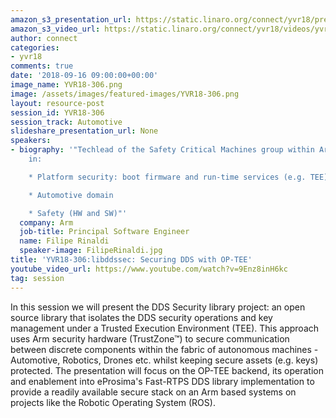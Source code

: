 ```yaml
---
amazon_s3_presentation_url: https://static.linaro.org/connect/yvr18/presentations/yvr18-306.pdf
amazon_s3_video_url: https://static.linaro.org/connect/yvr18/videos/yvr18-306.mp4
author: connect
categories:
- yvr18
comments: true
date: '2018-09-16 09:00:00+00:00'
image_name: YVR18-306.png
image: /assets/images/featured-images/YVR18-306.png
layout: resource-post
session_id: YVR18-306
session_track: Automotive
slideshare_presentation_url: None
speakers:
- biography: '"Techlead of the Safety Critical Machines group within Arm. Interested
    in:

    * Platform security: boot firmware and run-time services (e.g. TEE)

    * Automotive domain

    * Safety (HW and SW)"'
  company: Arm
  job-title: Principal Software Engineer
  name: Filipe Rinaldi
  speaker-image: FilipeRinaldi.jpg
title: 'YVR18-306:libddssec: Securing DDS with OP-TEE'
youtube_video_url: https://www.youtube.com/watch?v=9Enz8inH6kc
tag: session
---
```


In this session we will present the DDS Security library project: an open source library that isolates the DDS security operations and key management under a Trusted Execution Environment (TEE). This approach uses Arm security hardware (TrustZone™) to secure communication between discrete components within the fabric of autonomous machines - Automotive, Robotics, Drones etc. whilst keeping secure assets (e.g. keys) protected. The presentation will focus on the OP-TEE backend, its operation and enablement into eProsima's Fast-RTPS DDS library implementation to provide a readily available secure stack on an Arm based systems on projects like the Robotic Operating System (ROS).